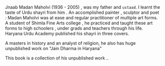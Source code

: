 Jnaab Madan Maholvi (1936 - 2005) , was my father and `ustaad`. I learnt the taste of Urdu shayri from him . An accomplished painter , sculptor and poet : Madan Maholvi was at ease and regular practitioner of multiple art forms. A student of Shimla Fine Arts college , he practiced and taught these art forms to high schoolers , under grads and teachers through his life.
Haryana Urdu Academy published his shayri in three covers.

A masters in history and an analyst of religion, he also has huge unpublished work on "Jain Dharma in Haryana"

This book is a collection of his unpublished work .. 
